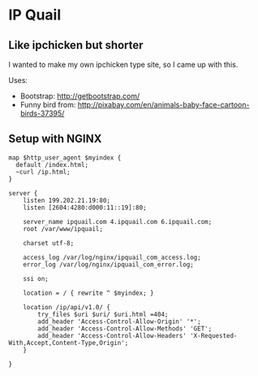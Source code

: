 # IP Quail #

## Like ipchicken but shorter ##

I wanted to make my own ipchicken type site, so I came up with this.

Uses:

*	Bootstrap: http://getbootstrap.com/
*	Funny bird from: http://pixabay.com/en/animals-baby-face-cartoon-birds-37395/

## Setup with NGINX ##


```
map $http_user_agent $myindex {
  default /index.html;
  ~curl /ip.html;
}

server {
	listen 199.202.21.19:80; 
	listen [2604:4280:d000:11::19]:80;

	server_name ipquail.com 4.ipquail.com 6.ipquail.com;
	root /var/www/ipquail;

	charset utf-8;

	access_log /var/log/nginx/ipquail_com_access.log;
	error_log /var/log/nginx/ipquail_com_error.log;

	ssi on;

	location = / { rewrite ^ $myindex; }

	location /ip/api/v1.0/ {
		try_files $uri $uri/ $uri.html =404;
		add_header 'Access-Control-Allow-Origin' '*';
		add_header 'Access-Control-Allow-Methods' 'GET';
		add_header 'Access-Control-Allow-Headers' 'X-Requested-With,Accept,Content-Type,Origin';
	}

}

```
